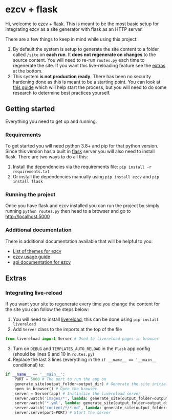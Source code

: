 # ezcv + flask

Hi, welcome to [ezcv](https://ezcv.readthedocs.io/en/latest/) + [flask](https://flask.palletsprojects.com/en/2.1.x/). This is meant to be the most basic setup for integrating ezcv as a site generator with flask as an HTTP server. 

There are a few things to keep in mind while using this project:

1. By default the system is setup to generate the site content to a folder called `/site` on **each run**. It **does not regenerate on changes** to the source content. You will need to re-run `routes.py` each time to regenerate the site. If you want this live-reloading feature see the [extras](#extras) at the bottom.
2. This system **is not production ready**. There has been no security hardening done as this is meant to be a starting point. You can look at [this guide](https://flask.palletsprojects.com/en/2.1.x/tutorial/deploy/) which will help start the process, but you will need to do some research to determine best practices yourself.

## Getting started

Everything you need to get up and running.

### Requirements

To get started you will need python 3.8+ and pip for that python version. Since this version has a built in [flask](https://flask.palletsprojects.com/en/2.1.x/) server you will also need to install flask. There are two ways to do all this:

1. Install the dependencies via the requirements file: `pip install -r requirements.txt`
2. Or install the dependencies manually using `pip install ezcv` and `pip install flask`

### Running the project

Once you have flask and ezcv installed you can run the project by simply running `python routes.py` then head to a browser and go to [http://localhost:5000](http://localhost:5000)

### Additional documentation

There is additional documentation available that will be helpful to you:

- [List of themes for ezcv](https://ezcv.readthedocs.io/en/latest/included-themes/)
- [ezcv usage guide](https://ezcv.readthedocs.io/en/latest/usage/)
- [api documentation for ezcv](https://kieranwood.ca/ezcv/)


## Extras

### Integrating live-reload

If you want your site to regenerate every time you change the content for the site you can follow the steps below:

1. You will need to install [livereload](https://pypi.org/project/livereload/), this can be done using `pip install livereload`
2. Add `Server` class to the imports at the top of the file 
```python 
from livereload import Server # Used to livereload pages in browser
```
3. Turn on `DEBUG` and `TEMPLATES_AUTO_RELOAD` in the `Flask` app config (should be lines 9 and 10 in `routes.py`)
4. Replace the last 3 lines (everything in the `if __name__ == '__main__` conditional) to: 
```python
if __name__ == '__main__':
    PORT = 5000 # The port to run the app on
    generate_site(output_folder=output_dir) # Generate the site initially
    open_in_browser() # Open the browser
    server = Server(app) # Initialize the livereload server
    server.watch('images/*', lambda: generate_site(output_folder=output_dir)) # Watch for changes in the images folder
    server.watch('*.yml', lambda: generate_site(output_folder=output_dir)) # Watch for changes in the yml files
    server.watch('content/*/*.md', lambda: generate_site(output_folder=output_dir)) # watch for changes in the markdown files
    server.serve(port=PORT) # Start the server
```